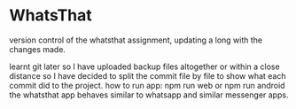 # WhatsThat
version control of the whatsthat assignment, updating a long with the changes made.

learnt git later so I have uploaded backup files altogether or within a close distance
so I have decided to split the commit file by file to show what each commit did to the project.
how to run app: npm run web or npm run android
the whatsthat app behaves similar to whatsapp and similar messenger apps. 

